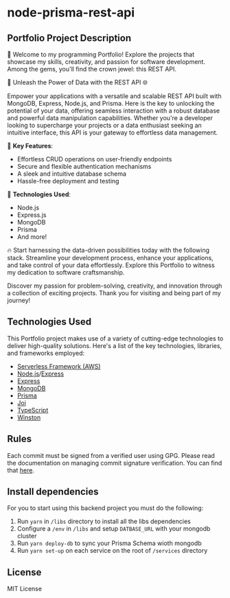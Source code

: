 # node-prisma-rest-api

## Portfolio Project Description

🌟 Welcome to my programming Portfolio! Explore the projects that showcase my skills, creativity, and passion for software development. Among the gems, you'll find the crown jewel: this REST API.

🚀 Unleash the Power of Data with the REST API 🌐

Empower your applications with a versatile and scalable REST API built with MongoDB, Express, Node.js, and Prisma. Here is the key to unlocking the potential of your data, offering seamless interaction with a robust database and powerful data manipulation capabilities. Whether you're a developer looking to supercharge your projects or a data enthusiast seeking an intuitive interface, this API is your gateway to effortless data management.

🌟 **Key Features**:

- Effortless CRUD operations on user-friendly endpoints
- Secure and flexible authentication mechanisms
- A sleek and intuitive database schema
- Hassle-free deployment and testing

🔧 **Technologies Used**:

- Node.js
- Express.js
- MongoDB
- Prisma
- And more!

🔥 Start harnessing the data-driven possibilities today with the following stack. Streamline your development process, enhance your applications, and take control of your data effortlessly. Explore this Portfolio to witness my dedication to software craftsmanship.

Discover my passion for problem-solving, creativity, and innovation through a collection of exciting projects. Thank you for visiting and being part of my journey!

## Technologies Used

This Portfolio project makes use of a variety of cutting-edge technologies to deliver high-quality solutions. Here's a list of the key technologies, libraries, and frameworks employed:

- [Serverless Framework (AWS)](https://www.serverless.com/framework/docs/providers/aws/)
- [Node.js](https://nodejs.org/)/[Express](https://expressjs.com/)
- [Express](https://expressjs.com/)
- [MongoDB](https://www.mongodb.com/developer/)
- [Prisma](https://www.prisma.io/docs)
- [Joi](https://joi.dev)
- [TypeScript](https://www.typescriptlang.org/)
- [Winston](https://github.com/winstonjs/winston)

## Rules

Each commit must be signed from a verified user using GPG. Please read the documentation on managing commit signature verification. You can find that [here](https://docs.github.com/en/github/authenticating-to-github/managing-commit-signature-verification).

## Install dependencies

For you to start using this backend project you must do the following:

1. Run `yarn` in `/libs` directory to install all the libs dependencies
2. Configure a `/env` in `/libs` and setup `DATBASE_URL` with your mongodb cluster
3. Run `yarn deploy-db` to sync your Prisma Schema wioth mongodb
4. Run `yarn set-up` on each service on the root of `/services` directory

## License

MIT License
